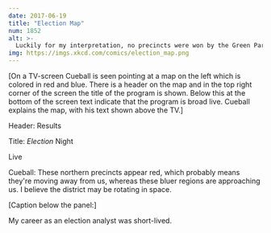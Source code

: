 ```yaml
---
date: 2017-06-19
title: "Election Map"
num: 1852
alt: >-
  Luckily for my interpretation, no precincts were won by the Green Party.
img: https://imgs.xkcd.com/comics/election_map.png
---
```

[On a TV-screen Cueball is seen pointing at a map on the left which is colored in red and blue. There is a header on the map and in the top right corner of the screen the title of the program is shown. Below this at the bottom of the screen text indicate that the program is broad live. Cueball explains the map, with his text shown above the TV.]

Header: Results

Title: *Election* Night

Live

Cueball: These northern precincts appear red, which probably means they're moving away from us, whereas these bluer regions are approaching us. I believe the district may be rotating in space.

[Caption below the panel:]

My career as an election analyst was short-lived.